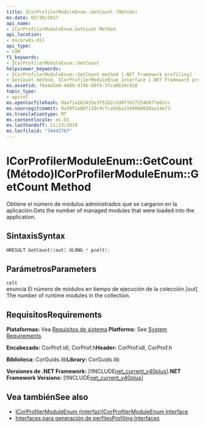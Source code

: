 ```yaml
---
title: ICorProfilerModuleEnum::GetCount (Método)
ms.date: 03/30/2017
api_name:
- ICorProfilerModuleEnum.GetCount Method
api_location:
- mscorwks.dll
api_type:
- COM
f1_keywords:
- ICorProfilerModuleEnum::GetCount
helpviewer_keywords:
- ICorProfilerModuleEnum::GetCount method [.NET Framework profiling]
- GetCount method, ICorProfilerModuleEnum interface [.NET Framework profiling]
ms.assetid: f0a4a5e0-4689-474b-b0f4-37ca0639c918
topic_type:
- apiref
ms.openlocfilehash: 9aaf1a282435e3f52b2c2d8f3d17254b877e61cc
ms.sourcegitcommit: 9a39f2a06f110c9c7ca54ba216900d038aa14ef3
ms.translationtype: MT
ms.contentlocale: es-ES
ms.lasthandoff: 11/23/2019
ms.locfileid: "74442767"
---
```

# <a name="icorprofilermoduleenumgetcount-method"></a><span data-ttu-id="1999d-102">ICorProfilerModuleEnum::GetCount (Método)</span><span class="sxs-lookup"><span data-stu-id="1999d-102">ICorProfilerModuleEnum::GetCount Method</span></span>
<span data-ttu-id="1999d-103">Obtiene el número de módulos administrados que se cargaron en la aplicación.</span><span class="sxs-lookup"><span data-stu-id="1999d-103">Gets the number of managed modules that were loaded into the application.</span></span>  
  
## <a name="syntax"></a><span data-ttu-id="1999d-104">Sintaxis</span><span class="sxs-lookup"><span data-stu-id="1999d-104">Syntax</span></span>  
  
```cpp  
HRESULT GetCount([out] ULONG * pcelt);  
```  
  
## <a name="parameters"></a><span data-ttu-id="1999d-105">Parámetros</span><span class="sxs-lookup"><span data-stu-id="1999d-105">Parameters</span></span>  
 `celt`  
 <span data-ttu-id="1999d-106">enuncia El número de módulos en tiempo de ejecución de la colección.</span><span class="sxs-lookup"><span data-stu-id="1999d-106">[out] The number of runtime modules in the collection.</span></span>  
  
## <a name="requirements"></a><span data-ttu-id="1999d-107">Requisitos</span><span class="sxs-lookup"><span data-stu-id="1999d-107">Requirements</span></span>  
 <span data-ttu-id="1999d-108">**Plataformas:** Vea [Requisitos de sistema](../../../../docs/framework/get-started/system-requirements.md).</span><span class="sxs-lookup"><span data-stu-id="1999d-108">**Platforms:** See [System Requirements](../../../../docs/framework/get-started/system-requirements.md).</span></span>  
  
 <span data-ttu-id="1999d-109">**Encabezado:** CorProf.idl, CorProf.h</span><span class="sxs-lookup"><span data-stu-id="1999d-109">**Header:** CorProf.idl, CorProf.h</span></span>  
  
 <span data-ttu-id="1999d-110">**Biblioteca:** CorGuids.lib</span><span class="sxs-lookup"><span data-stu-id="1999d-110">**Library:** CorGuids.lib</span></span>  
  
 <span data-ttu-id="1999d-111">**Versiones de .NET Framework:** [!INCLUDE[net_current_v40plus](../../../../includes/net-current-v40plus-md.md)]</span><span class="sxs-lookup"><span data-stu-id="1999d-111">**.NET Framework Versions:** [!INCLUDE[net_current_v40plus](../../../../includes/net-current-v40plus-md.md)]</span></span>  
  
## <a name="see-also"></a><span data-ttu-id="1999d-112">Vea también</span><span class="sxs-lookup"><span data-stu-id="1999d-112">See also</span></span>

- [<span data-ttu-id="1999d-113">ICorProfilerModuleEnum (interfaz)</span><span class="sxs-lookup"><span data-stu-id="1999d-113">ICorProfilerModuleEnum Interface</span></span>](../../../../docs/framework/unmanaged-api/profiling/icorprofilermoduleenum-interface.md)
- [<span data-ttu-id="1999d-114">Interfaces para generación de perfiles</span><span class="sxs-lookup"><span data-stu-id="1999d-114">Profiling Interfaces</span></span>](../../../../docs/framework/unmanaged-api/profiling/profiling-interfaces.md)
